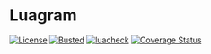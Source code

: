 # Luagram

[![License](http://img.shields.io/badge/License-MIT-darkgreen.svg)](LICENSE)
[![Busted](https://github.com/Propagram/Luagram/actions/workflows/busted.yml/badge.svg)](https://github.com/Propagram/Luagram/actions/workflows/busted.yml)
[![luacheck](https://github.com/Propagram/Luagram/actions/workflows/luacheck.yml/badge.svg)](https://github.com/Propagram/Luagram/actions/workflows/luacheck.yml)
[![Coverage Status](https://coveralls.io/repos/github/Propagram/Luagram/badge.svg?branch=main)](https://coveralls.io/github/Propagram/Luagram?branch=main)